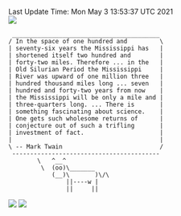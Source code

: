 Last Update Time: 
Mon May  3 13:53:37 UTC 2021
<br>![](https://img.shields.io/badge/%E5%A4%A7%E5%AE%B6-%E5%AE%89%E5%AE%89-green)<br>
```
 _________________________________________
/ In the space of one hundred and         \
| seventy-six years the Mississippi has   |
| shortened itself two hundred and        |
| forty-two miles. Therefore ... in the   |
| Old Silurian Period the Mississippi     |
| River was upward of one million three   |
| hundred thousand miles long ... seven   |
| hundred and forty-two years from now    |
| the Mississippi will be only a mile and |
| three-quarters long. ... There is       |
| something fascinating about science.    |
| One gets such wholesome returns of      |
| conjecture out of such a trifling       |
| investment of fact.                     |
|                                         |
\ -- Mark Twain                           /
 -----------------------------------------
        \   ^__^
         \  (oo)\_______
            (__)\       )\/\
                ||----w |
                ||     ||
```
![](https://github-readme-stats.vercel.app/api?username=chenlitw)
![](https://github-readme-stats.vercel.app/api/top-langs/?username=chenlitw)
